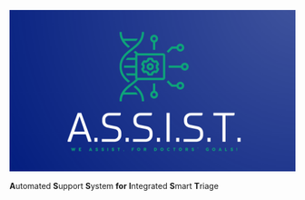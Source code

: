 ![Logo](logo.png)

**A**utomated **S**upport **S**ystem **for** **I**ntegrated **S**mart **T**riage
